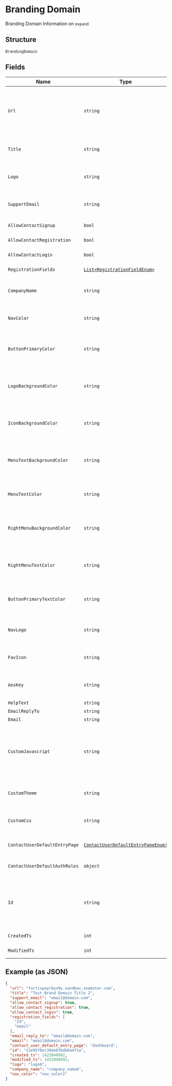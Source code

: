 
# Branding Domain

Branding Domain Information on `expand`

## Structure

`BrandingDomain`

## Fields

| Name | Type | Tags | Description |
|  --- | --- | --- | --- |
| `Url` | `string` | Required | URL<br>**Constraints**: *Maximum Length*: `64`, *Pattern*: `^[a-zA-Z0-9]+([\-\.]{1}[a-zA-Z0-9]+)*\.[a-zA-Z]{2,5}$` |
| `Title` | `string` | Required | Domain Name<br>**Constraints**: *Maximum Length*: `64` |
| `Logo` | `string` | Optional | Logo<br>**Constraints**: *Maximum Length*: `64` |
| `SupportEmail` | `string` | Optional | Support Email<br>**Constraints**: *Maximum Length*: `64` |
| `AllowContactSignup` | `bool` | Required | Allow Contact Signup. |
| `AllowContactRegistration` | `bool` | Required | Allow Contact Registration. |
| `AllowContactLogin` | `bool` | Required | Allow Contact Login. |
| `RegistrationFields` | [`List<RegistrationFieldEnum>`](../../doc/models/registration-field-enum.md) | Optional | Registration Fields |
| `CompanyName` | `string` | Optional | Company Name.<br>**Constraints**: *Maximum Length*: `32` |
| `NavColor` | `string` | Optional | Nav Color.<br>**Constraints**: *Maximum Length*: `7` |
| `ButtonPrimaryColor` | `string` | Optional | Button Primary Color.<br>**Constraints**: *Maximum Length*: `7` |
| `LogoBackgroundColor` | `string` | Optional | Logo Background Color.<br>**Constraints**: *Maximum Length*: `7` |
| `IconBackgroundColor` | `string` | Optional | Icon Background Color.<br>**Constraints**: *Maximum Length*: `7` |
| `MenuTextBackgroundColor` | `string` | Optional | Menu Text Background Color<br>**Constraints**: *Maximum Length*: `7` |
| `MenuTextColor` | `string` | Optional | Menu Text Color.<br>**Constraints**: *Maximum Length*: `7` |
| `RightMenuBackgroundColor` | `string` | Optional | Right Menu Background Color.<br>**Constraints**: *Maximum Length*: `7` |
| `RightMenuTextColor` | `string` | Optional | Right Menu Text Color.<br>**Constraints**: *Maximum Length*: `7` |
| `ButtonPrimaryTextColor` | `string` | Optional | Button Primary Text Color.<br>**Constraints**: *Maximum Length*: `7` |
| `NavLogo` | `string` | Optional | Nav Logo.<br>**Constraints**: *Maximum Length*: `256` |
| `FavIcon` | `string` | Optional | Fav Icon.<br>**Constraints**: *Maximum Length*: `256` |
| `AesKey` | `string` | Optional | Aes Key.<br>**Constraints**: *Maximum Length*: `255` |
| `HelpText` | `string` | Optional | Help Text. |
| `EmailReplyTo` | `string` | Optional | Email Reply To. |
| `Email` | `string` | Optional | Email. |
| `CustomJavascript` | `string` | Optional | Custom Javascript.<br>**Constraints**: *Maximum Length*: `2048`, *Pattern*: `^<script\b[^>]*>([\s\S]*?)<\/script>$` |
| `CustomTheme` | `string` | Optional | Custom Theme<br>**Constraints**: *Maximum Length*: `48` |
| `CustomCss` | `string` | Optional | Custom CSS<br>**Constraints**: *Maximum Length*: `2048` |
| `ContactUserDefaultEntryPage` | [`ContactUserDefaultEntryPageEnum?`](../../doc/models/contact-user-default-entry-page-enum.md) | Optional | Contact User Default Entry Page |
| `ContactUserDefaultAuthRoles` | `object` | Optional | Contact User Default Auth Role |
| `Id` | `string` | Required | Id<br>**Constraints**: *Pattern*: `^(([0-9a-fA-F\-]{24,36})\|(([0-9a-fA-F]{8})-(([0-9a-fA-F]{4}\-){3})([0-9a-fA-F]{12})))$` |
| `CreatedTs` | `int` | Required | Created Time Stamp |
| `ModifiedTs` | `int` | Required | Modified Time Stamp |

## Example (as JSON)

```json
{
  "url": "fortispayrbyn9y.sandbox.zeamster.com",
  "title": "Test Brand Domain Title 2",
  "support_email": "email@domain.com",
  "allow_contact_signup": true,
  "allow_contact_registration": true,
  "allow_contact_login": true,
  "registration_fields": [
    "id",
    "email"
  ],
  "email_reply_to": "email@domain.com",
  "email": "email@domain.com",
  "contact_user_default_entry_page": "dashboard",
  "id": "11e95f8ec39de8fbdb0a4f1a",
  "created_ts": 1422040992,
  "modified_ts": 1422040992,
  "logo": "logo6",
  "company_name": "company_name6",
  "nav_color": "nav_color2"
}
```

